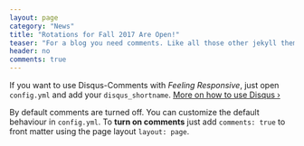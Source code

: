 ```yaml
---
layout: page
category: "News"
title: "Rotations for Fall 2017 Are Open!"
teaser: "For a blog you need comments. Like all those other jekyll themes we baked in Disqus. It's easy to set, it works and makes a static jekyll blog more dynamic."
header: no
comments: true
---
```

If you want to use Disqus-Comments with *Feeling Responsive*, just open `config.yml` and add your `disqus_shortname`. [More on how to use Disqus ›](https://disqus.com/websites/)
<!--more-->

By default comments are turned off. You can customize the default behaviour in `config.yml`. To **turn on comments** just add `comments: true` to front matter using the page layout `layout: page`.